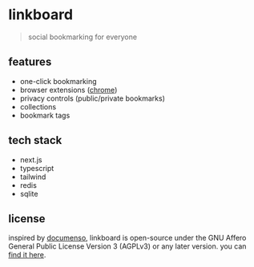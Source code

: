 # linkboard
> social bookmarking for everyone

## features
- one-click bookmarking
- browser extensions ([chrome](https://github.com/ephraimduncan/linkboard-extension))
- privacy controls (public/private bookmarks)
- collections
- bookmark tags

## tech stack
- next.js
- typescript
- tailwind
- redis
- sqlite

## license
inspired by [documenso](https://documenso.com), linkboard is open-source under the GNU Affero General Public License Version 3 (AGPLv3) or any later version. you can [find it here](./license).

